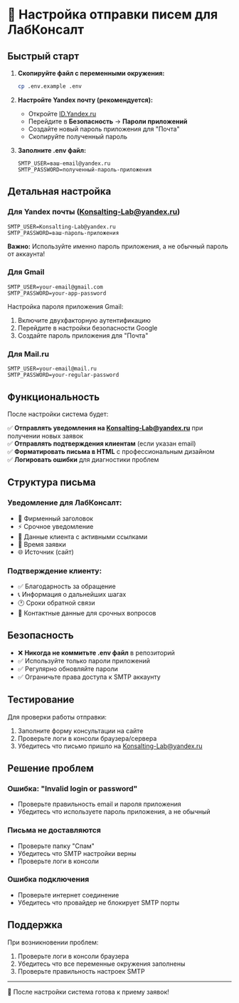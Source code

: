 # 📧 Настройка отправки писем для ЛабКонсалт

## Быстрый старт

1. **Скопируйте файл с переменными окружения:**
   ```bash
   cp .env.example .env
   ```

2. **Настройте Yandex почту (рекомендуется):**
   - Откройте [ID.Yandex.ru](https://id.yandex.ru) 
   - Перейдите в **Безопасность** → **Пароли приложений**
   - Создайте новый пароль приложения для "Почта"
   - Скопируйте полученный пароль

3. **Заполните .env файл:**
   ```env
   SMTP_USER=ваш-email@yandex.ru
   SMTP_PASSWORD=полученный-пароль-приложения
   ```

## Детальная настройка

### Для Yandex почты (Konsalting-Lab@yandex.ru)

```env
SMTP_USER=Konsalting-Lab@yandex.ru
SMTP_PASSWORD=ваш-пароль-приложения
```

**Важно:** Используйте именно пароль приложения, а не обычный пароль от аккаунта!

### Для Gmail

```env
SMTP_USER=your-email@gmail.com  
SMTP_PASSWORD=your-app-password
```

Настройка пароля приложения Gmail:
1. Включите двухфакторную аутентификацию
2. Перейдите в настройки безопасности Google
3. Создайте пароль приложения для "Почта"

### Для Mail.ru

```env
SMTP_USER=your-email@mail.ru
SMTP_PASSWORD=your-regular-password
```

## Функциональность

После настройки система будет:

✅ **Отправлять уведомления на Konsalting-Lab@yandex.ru** при получении новых заявок  
✅ **Отправлять подтверждения клиентам** (если указан email)  
✅ **Форматировать письма в HTML** с профессиональным дизайном  
✅ **Логировать ошибки** для диагностики проблем  

## Структура письма

### Уведомление для ЛабКонсалт:
- 🧪 Фирменный заголовок
- ⚡ Срочное уведомление  
- 👤 Данные клиента с активными ссылками
- 📅 Время заявки
- 🌐 Источник (сайт)

### Подтверждение клиенту:
- ✅ Благодарность за обращение
- 📞 Информация о дальнейших шагах  
- 🕐 Сроки обратной связи
- 📱 Контактные данные для срочных вопросов

## Безопасность

- ❌ **Никогда не коммитьте .env файл** в репозиторий
- ✅ Используйте только пароли приложений  
- ✅ Регулярно обновляйте пароли
- ✅ Ограничьте права доступа к SMTP аккаунту

## Тестирование

Для проверки работы отправки:

1. Заполните форму консультации на сайте
2. Проверьте логи в консоли браузера/сервера
3. Убедитесь что письмо пришло на Konsalting-Lab@yandex.ru

## Решение проблем

### Ошибка: "Invalid login or password"
- Проверьте правильность email и пароля приложения
- Убедитесь что используете пароль приложения, а не обычный

### Письма не доставляются
- Проверьте папку "Спам" 
- Убедитесь что SMTP настройки верны
- Проверьте логи в консоли

### Ошибка подключения
- Проверьте интернет соединение
- Убедитесь что провайдер не блокирует SMTP порты

## Поддержка

При возникновении проблем:
1. Проверьте логи в консоли браузера
2. Убедитесь что все переменные окружения заполнены  
3. Проверьте правильность настроек SMTP

---

🚀 После настройки система готова к приему заявок!
